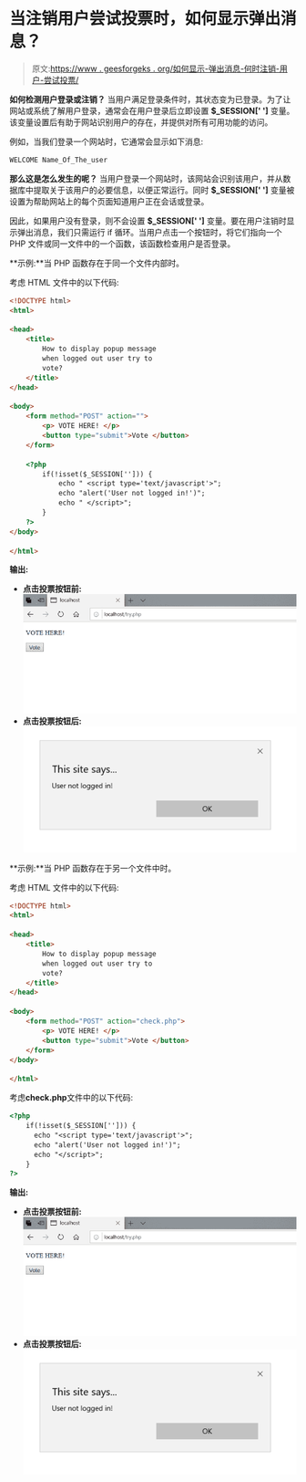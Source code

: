 # 当注销用户尝试投票时，如何显示弹出消息？

> 原文:[https://www . geesforgeks . org/如何显示-弹出消息-何时注销-用户-尝试投票/](https://www.geeksforgeeks.org/how-to-display-popup-message-when-logged-out-user-try-to-vote/)

**如何检测用户登录或注销？**
当用户满足登录条件时，其状态变为已登录。为了让网站或系统了解用户登录，通常会在用户登录后立即设置 **$_SESSION[' ']** 变量。该变量设置后有助于网站识别用户的存在，并提供对所有可用功能的访问。

例如，当我们登录一个网站时，它通常会显示如下消息:

```html
WELCOME Name_Of_The_user
```

**那么这是怎么发生的呢？**
当用户登录一个网站时，该网站会识别该用户，并从数据库中提取关于该用户的必要信息，以便正常运行。同时 **$_SESSION[' ']** 变量被设置为帮助网站上的每个页面知道用户正在会话或登录。

因此，如果用户没有登录，则不会设置 **$_SESSION[' ']** 变量。要在用户注销时显示弹出消息，我们只需运行 if 循环。当用户点击一个按钮时，将它们指向一个 PHP 文件或同一文件中的一个函数，该函数检查用户是否登录。

**示例:**当 PHP 函数存在于同一个文件内部时。

考虑 HTML 文件中的以下代码:

```html
<!DOCTYPE html>
<html>

<head>
    <title>
        How to display popup message 
        when logged out user try to 
        vote?
    </title>
</head>

<body>
    <form method="POST" action="">
        <p> VOTE HERE! </p>
        <button type="submit">Vote </button>
    </form>

    <?php
        if(!isset($_SESSION[''])) {
            echo " <script type='text/javascript'>";
            echo "alert('User not logged in!')";
            echo " </script>"; 
        }
    ?>
</body>

</html>
```

**输出:**

*   **点击投票按钮前:**
    ![](img/a68b73229a7b3c7a45a4e413c2769fb0.png)
*   **点击投票按钮后:**
    ![](img/6d8b4d899b6fbe63172202f03416b1ac.png)

**示例:**当 PHP 函数存在于另一个文件中时。

考虑 HTML 文件中的以下代码:

```html
<!DOCTYPE html>
<html>

<head>
    <title>
        How to display popup message 
        when logged out user try to 
        vote?
    </title>
</head>

<body>
    <form method="POST" action="check.php">
        <p> VOTE HERE! </p>
        <button type="submit">Vote </button>
    </form>
</body>

</html>
```

考虑**check.php**文件中的以下代码:

```html
<?php
    if(!isset($_SESSION[''])) {
      echo "<script type='text/javascript'>";
      echo "alert('User not logged in!')";
      echo "</script>"; 
    }
?>
```

**输出:**

*   **点击投票按钮前:**
    ![](img/a68b73229a7b3c7a45a4e413c2769fb0.png)
*   **点击投票按钮后:**
    ![](img/6d8b4d899b6fbe63172202f03416b1ac.png)